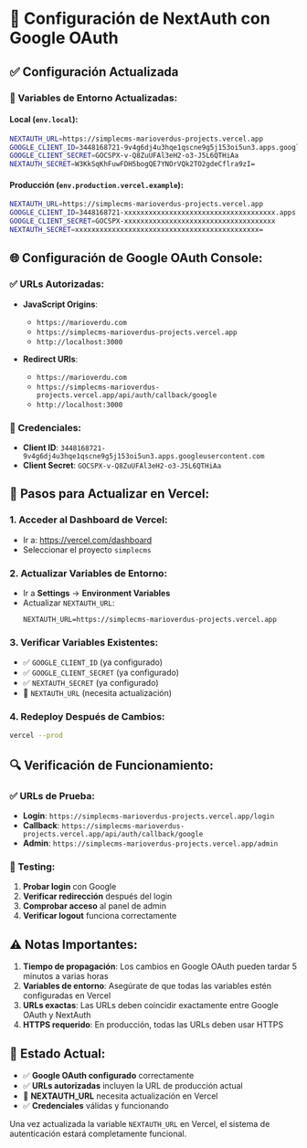 # 🔐 Configuración de NextAuth con Google OAuth

## ✅ Configuración Actualizada

### 🔧 Variables de Entorno Actualizadas:

#### **Local (`env.local`)**:
```bash
NEXTAUTH_URL=https://simplecms-marioverdus-projects.vercel.app
GOOGLE_CLIENT_ID=3448168721-9v4g6dj4u3hqe1qscne9g5j153oi5un3.apps.googleusercontent.com
GOOGLE_CLIENT_SECRET=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
NEXTAUTH_SECRET=W3KkSqKhFuwFDH5bogQE7YNOrVQk2TO2gdeCflra9zI=
```

#### **Producción (`env.production.vercel.example`)**:
```bash
NEXTAUTH_URL=https://simplecms-marioverdus-projects.vercel.app
GOOGLE_CLIENT_ID=3448168721-xxxxxxxxxxxxxxxxxxxxxxxxxxxxxxxxxxxxx.apps.googleusercontent.com
GOOGLE_CLIENT_SECRET=GOCSPX-xxxxxxxxxxxxxxxxxxxxxxxxxxxxxxxxxxxxx
NEXTAUTH_SECRET=xxxxxxxxxxxxxxxxxxxxxxxxxxxxxxxxxxxxxxxxxxxxx=
```

## 🌐 Configuración de Google OAuth Console:

### ✅ URLs Autorizadas:
- **JavaScript Origins**:
  - `https://marioverdu.com`
  - `https://simplecms-marioverdus-projects.vercel.app`
  - `http://localhost:3000`

- **Redirect URIs**:
  - `https://marioverdu.com`
  - `https://simplecms-marioverdus-projects.vercel.app/api/auth/callback/google`
  - `http://localhost:3000`

### 🔑 Credenciales:
- **Client ID**: `3448168721-9v4g6dj4u3hqe1qscne9g5j153oi5un3.apps.googleusercontent.com`
- **Client Secret**: `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`

## 🚀 Pasos para Actualizar en Vercel:

### 1. **Acceder al Dashboard de Vercel**:
- Ir a: https://vercel.com/dashboard
- Seleccionar el proyecto `simplecms`

### 2. **Actualizar Variables de Entorno**:
- Ir a **Settings** → **Environment Variables**
- Actualizar `NEXTAUTH_URL`:
  ```
  NEXTAUTH_URL=https://simplecms-marioverdus-projects.vercel.app
  ```

### 3. **Verificar Variables Existentes**:
- ✅ `GOOGLE_CLIENT_ID` (ya configurado)
- ✅ `GOOGLE_CLIENT_SECRET` (ya configurado)
- ✅ `NEXTAUTH_SECRET` (ya configurado)
- 🔄 `NEXTAUTH_URL` (necesita actualización)

### 4. **Redeploy Después de Cambios**:
```bash
vercel --prod
```

## 🔍 Verificación de Funcionamiento:

### ✅ URLs de Prueba:
- **Login**: `https://simplecms-marioverdus-projects.vercel.app/login`
- **Callback**: `https://simplecms-marioverdus-projects.vercel.app/api/auth/callback/google`
- **Admin**: `https://simplecms-marioverdus-projects.vercel.app/admin`

### 🧪 Testing:
1. **Probar login** con Google
2. **Verificar redirección** después del login
3. **Comprobar acceso** al panel de admin
4. **Verificar logout** funciona correctamente

## ⚠️ Notas Importantes:

1. **Tiempo de propagación**: Los cambios en Google OAuth pueden tardar 5 minutos a varias horas
2. **Variables de entorno**: Asegúrate de que todas las variables estén configuradas en Vercel
3. **URLs exactas**: Las URLs deben coincidir exactamente entre Google OAuth y NextAuth
4. **HTTPS requerido**: En producción, todas las URLs deben usar HTTPS

## 🎯 Estado Actual:

- ✅ **Google OAuth configurado** correctamente
- ✅ **URLs autorizadas** incluyen la URL de producción actual
- 🔄 **NEXTAUTH_URL** necesita actualización en Vercel
- ✅ **Credenciales** válidas y funcionando

Una vez actualizada la variable `NEXTAUTH_URL` en Vercel, el sistema de autenticación estará completamente funcional.
